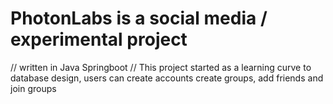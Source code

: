 #  PhotonLabs is a social media / experimental project 
//  written in Java Springboot
//  This project started as a learning curve to database design, users can create accounts create groups, add friends and join groups

